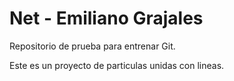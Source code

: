 # Net - Emiliano Grajales
Repositorio de prueba para entrenar Git.

Este es un proyecto de particulas unidas con lineas.
